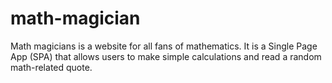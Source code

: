 # math-magician
Math magicians is a website for all fans of mathematics. It is a Single Page App (SPA) that allows users to make simple calculations and read a random math-related quote.
